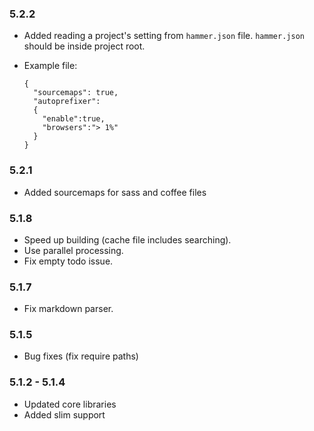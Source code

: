 ### 5.2.2
  * Added reading a project's setting from `hammer.json` file. `hammer.json` should be inside project root.
  * Example file:

        {
          "sourcemaps": true,
          "autoprefixer":
          {
            "enable":true,
            "browsers":"> 1%"
          }
        }

### 5.2.1

  * Added sourcemaps for sass and coffee files
  
### 5.1.8
 
 * Speed up building (cache file includes searching).
 * Use parallel processing.
 * Fix empty todo issue.
 
### 5.1.7
 
 * Fix markdown parser.

### 5.1.5

* Bug fixes (fix require paths)

### 5.1.2 - 5.1.4

* Updated core libraries
* Added slim support